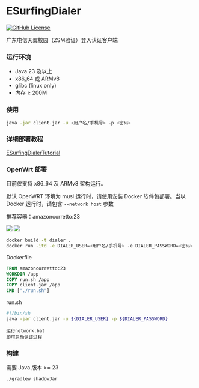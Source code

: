 # ESurfingDialer
[![GitHub License](https://img.shields.io/github/license/Rsplwe/ESurfingDialer?style=flat-square)](https://github.com/Rsplwe/ESurfingDialer/blob/main/LICENSE)

广东电信天翼校园（ZSM验证）登入认证客户端

### 运行环境
* Java 23 及以上
* x86_64 或 ARMv8
* glibc (linux only)
* 内存 ≥ 200M

### 使用
```bash
java -jar client.jar -u <用户名/手机号> -p <密码>
````

### 详细部署教程
[ESurfingDialerTutorial](https://github.com/EricZhou05/ESurfingDialerTutorial)

### OpenWrt 部署
目前仅支持 x86_64 及 ARMv8 架构运行。

默认 OpenWRT 环境为 musl 运行时，请使用安装 Docker 软件包部署。当以 Docker 运行时，请包含 `--network host` 参数

推荐容器：amazoncorretto:23

![](imgs/01.png)
![](imgs/02.png)

```bash
docker build -t dialer .
docker run -itd -e DIALER_USER=<用户名/手机号> -e DIALER_PASSWORD=<密码> --name dialer-client --network host --restart=always dialer
```

Dockerfile
```dockerfile
FROM amazoncorretto:23
WORKDIR /app
COPY run.sh /app
COPY client.jar /app
CMD ["./run.sh"]
```
run.sh
```bash
#!/bin/sh
java -jar client.jar -u ${DIALER_USER} -p ${DIALER_PASSWORD}
```
```
运行network.bat
即可启动认证过程
```


### 构建
需要 Java 版本 >= 23
```bash
./gradlew shadowJar
```
